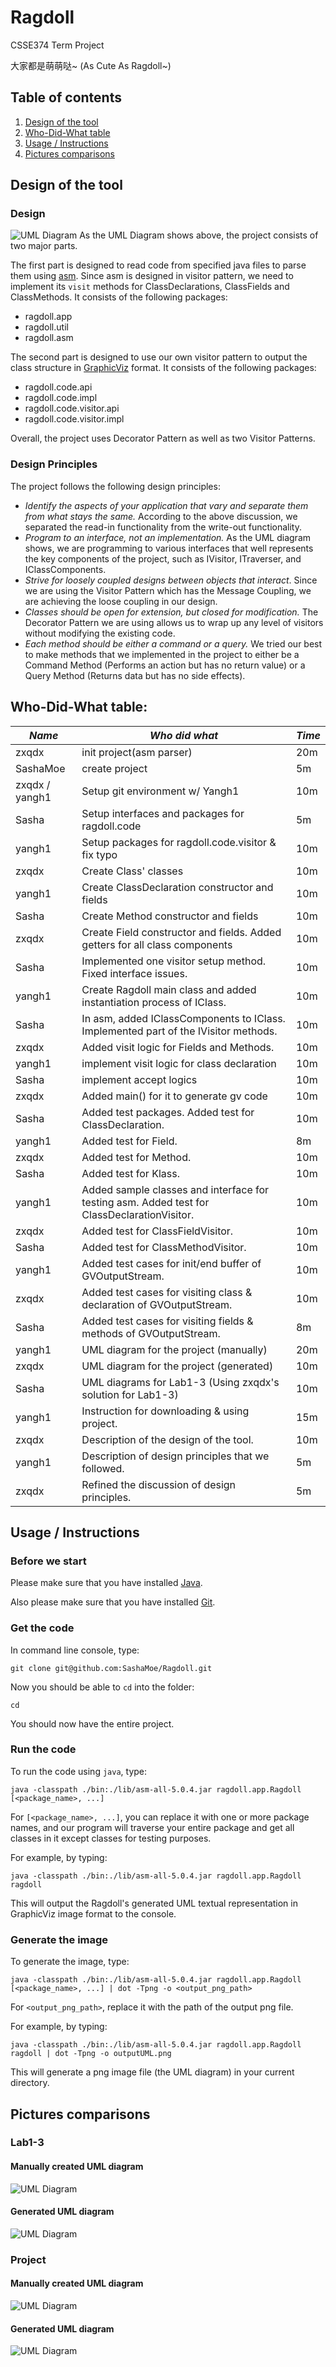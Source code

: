 # Ragdoll
CSSE374 Term Project

大家都是萌萌哒~ (As Cute As Ragdoll~)

## Table of contents
1. [Design of the tool](#design-of-the-tool)
2. [Who-Did-What table](#who-did-what-table)
3. [Usage / Instructions](#usage--instructions)
4. [Pictures comparisons](#pictures-comparisons)

## Design of the tool
### Design
![UML Diagram](/img/ProjectUMLManually.png "UML Diagram")
As the UML Diagram shows above, the project consists of two major parts.

The first part is designed to read code from specified java files to parse them using [asm](#http://asm.ow2.org/download/index.html).
Since asm is designed in visitor pattern, we need to implement its `visit` methods for ClassDeclarations, ClassFields and ClassMethods.
It consists of the following packages:
* ragdoll.app
* ragdoll.util
* ragdoll.asm

The second part is designed to use our own visitor pattern to output the class structure in [GraphicViz](#http://www.graphviz.org/) format.
It consists of the following packages:
* ragdoll.code.api
* ragdoll.code.impl
* ragdoll.code.visitor.api
* ragdoll.code.visitor.impl

Overall, the project uses Decorator Pattern as well as two Visitor Patterns.

### Design Principles
The project follows the following design principles:
* *Identify the aspects of your application that vary and separate them from what stays the same.* According to the above discussion, we separated the read-in functionality from the write-out functionality.
* *Program to an interface, not an implementation.* As the UML diagram shows, we are programming to various interfaces that well represents the key components of the project, such as IVisitor, ITraverser, and IClassComponents.
* *Strive for loosely coupled designs between objects that interact*. Since we are using the Visitor Pattern which has the Message Coupling, we are achieving the loose coupling in our design.
* *Classes should be open for extension, but closed for modification.* The Decorator Pattern we are using allows us to wrap up any level of visitors without modifying the existing code.
* *Each method should be either a command or a query.* We tried our best to make methods that we implemented in the project to either be a Command Method (Performs an action but has no return value) or a Query Method (Returns data but has no side effects).

## Who-Did-What table:
| *Name*         | *Who did what*                                                                              | *Time* |
|----------------|---------------------------------------------------------------------------------------------|--------|
| zxqdx          | init project(asm parser)                                                                    | 20m    |
| SashaMoe       | create project                                                                              | 5m     |
| zxqdx / yangh1 | Setup git environment w/ Yangh1                                                             | 10m    |
| Sasha          | Setup interfaces and packages for ragdoll.code                                              | 5m     |
| yangh1         | Setup packages for ragdoll.code.visitor & fix typo                                          | 10m    |
| zxqdx          | Create Class' classes                                                                       | 10m    |
| yangh1         | Create ClassDeclaration constructor and fields                                              | 10m    |
| Sasha          | Create Method constructor and fields                                                        | 10m    |
| zxqdx          | Create Field constructor and fields. Added getters for all class components                 | 10m    |
| Sasha          | Implemented one visitor setup method. Fixed interface issues.                               | 10m    |
| yangh1         | Create Ragdoll main class and added instantiation process of IClass.                        | 10m    |
| Sasha          | In asm, added IClassComponents to IClass. Implemented part of the IVisitor methods.         | 10m    |
| zxqdx          | Added visit logic for Fields and Methods.                                                   | 10m    |
| yangh1         | implement visit logic for class declaration                                                 | 10m    |
| Sasha          | implement accept logics                                                                     | 10m    |
| zxqdx          | Added main() for it to generate gv code                                                     | 10m    |
| Sasha          | Added test packages. Added test for ClassDeclaration.                                       | 10m    |
| yangh1         | Added test for Field.                                                                       | 8m     |
| zxqdx          | Added test for Method.                                                                      | 10m    |
| Sasha          | Added test for Klass.                                                                       | 10m    |
| yangh1         | Added sample classes and interface for testing asm. Added test for ClassDeclarationVisitor. | 10m    |
| zxqdx          | Added test for ClassFieldVisitor.                                                           | 10m    |
| Sasha          | Added test for ClassMethodVisitor.                                                          | 10m    |
| yangh1         | Added test cases for init/end buffer of GVOutputStream.                                     | 10m    |
| zxqdx          | Added test cases for visiting class & declaration of GVOutputStream.                        | 10m    |
| Sasha          | Added test cases for visiting fields & methods of GVOutputStream.                           | 8m     |
| yangh1         | UML diagram for the project (manually)                                                      | 20m    |
| zxqdx          | UML diagram for the project (generated)                                                     | 10m    |
| Sasha          | UML diagrams for Lab1-3 (Using zxqdx's solution for Lab1-3)                                 | 10m    |
| yangh1         | Instruction for downloading & using project.                                                | 15m    |
| zxqdx          | Description of the design of the tool.                                                      | 10m    |
| yangh1         | Description of design principles that we followed.                                          | 5m     |
| zxqdx          | Refined the discussion of design principles.                                                | 5m     |

## Usage / Instructions
### Before we start
Please make sure that you have installed [Java](https://www.java.com/en/download/).

Also please make sure that you have installed [Git](https://git-scm.com/).

### Get the code
In command line console, type:
```
git clone git@github.com:SashaMoe/Ragdoll.git
```

Now you should be able to `cd` into the folder:
```
cd
```

You should now have the entire project.

### Run the code
To run the code using `java`, type:
```
java -classpath ./bin:./lib/asm-all-5.0.4.jar ragdoll.app.Ragdoll [<package_name>, ...]
```
For `[<package_name>, ...]`, you can replace it with one or more package names, and our program will traverse your entire package and get all classes in it except classes for testing purposes.

For example, by typing:
```
java -classpath ./bin:./lib/asm-all-5.0.4.jar ragdoll.app.Ragdoll ragdoll
```

This will output the Ragdoll's generated UML textual representation in GraphicViz image format to the console.

### Generate the image
To generate the image, type:
```
java -classpath ./bin:./lib/asm-all-5.0.4.jar ragdoll.app.Ragdoll [<package_name>, ...] | dot -Tpng -o <output_png_path>
```
For `<output_png_path>`, replace it with the path of the output png file.

For example, by typing:
```
java -classpath ./bin:./lib/asm-all-5.0.4.jar ragdoll.app.Ragdoll ragdoll | dot -Tpng -o outputUML.png
```
This will generate a png image file (the UML diagram) in your current directory.

## Pictures comparisons
### Lab1-3
#### Manually created UML diagram
![UML Diagram](/img/Lab1-3UMLManually.png "")

#### Generated UML diagram
![UML Diagram](/img/Lab1-3UMLGenerated.png "")

### Project
#### Manually created UML diagram
![UML Diagram](/img/ProjectUMLManually.png "")

#### Generated UML diagram
![UML Diagram](/img/ProjectUMLGenerated.png "")